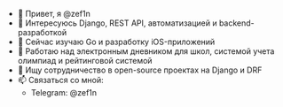 - 👋 Привет, я @zef1n
- 👀 Интересуюсь Django, REST API, автоматизацией и backend-разработкой
- 🌱 Сейчас изучаю Go и разработку iOS-приложений
- 💼 Работаю над электронным дневником для школ, системой учета олимпиад и рейтинговой системой
- 💞️ Ищу сотрудничество в open-source проектах на Django и DRF
- 📫 Связаться со мной: 
    - Telegram: @zef1n
